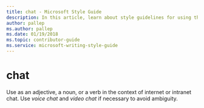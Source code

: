 ```yaml
---
title: chat - Microsoft Style Guide
description: In this article, learn about style guidelines for using the term 'chat' in Microsoft documentation and other terms that you can use in its place.
author: pallep
ms.author: pallep
ms.date: 01/19/2018
ms.topic: contributor-guide
ms.service: microsoft-writing-style-guide
---
```


# chat

Use as an adjective, a noun, or a verb in the context of internet or intranet chat. Use *voice chat* and *video chat* if necessary to avoid ambiguity.
